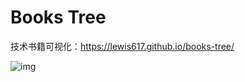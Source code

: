 # Books Tree

技术书籍可视化：https://lewis617.github.io/books-tree/

![img](http://p1.bpimg.com/4851/79445337597d6bd7.png)

